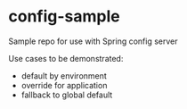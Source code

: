 # config-sample
Sample repo for use with Spring config server

Use cases to be demonstrated:

- default by environment
- override for application
- fallback to global default
